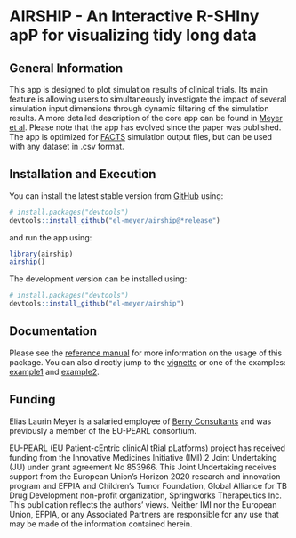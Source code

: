 # AIRSHIP - An Interactive R-SHIny apP for visualizing tidy long data

## General Information                

This app is designed to plot simulation results of clinical trials. Its main feature is allowing users to simultaneously investigate the impact of several simulation input dimensions through dynamic filtering of the simulation results. A more detailed description of the core app can be found in [Meyer et al](https://www.softxjournal.com/article/S2352-7110(23)00043-2/fulltext). Please note that the app has evolved since the paper was published. The app is optimized for [FACTS](https://www.berryconsultants.com/software/facts/) simulation output files, but can be used with any dataset in .csv format.

## Installation and Execution

You can install the latest stable version from [GitHub](https://github.com/el-meyer/airship) using:

``` r
# install.packages("devtools")
devtools::install_github("el-meyer/airship@*release")
```

and run the app using:

``` r
library(airship)
airship()
```

The development version can be installed using:

``` r
# install.packages("devtools")
devtools::install_github("el-meyer/airship")
```

## Documentation

Please see the [reference manual](https://el-meyer.github.io/airship/) for more information on the usage of this package. You can also directly jump to the [vignette](https://el-meyer.github.io/airship/articles/AIRSHIP-vignette.html) or one of the examples: [example1](https://el-meyer.github.io/airship/articles/Example1.html) and [example2](https://el-meyer.github.io/airship/articles/Example2.html). 

## Funding

Elias Laurin Meyer is a salaried employee of [Berry Consultants](https://www.berryconsultants.com/) and was previously a member of the EU-PEARL consortium. 

EU-PEARL (EU Patient-cEntric clinicAl tRial pLatforms) project has received funding from the Innovative Medicines Initiative (IMI) 2 Joint Undertaking (JU) under grant agreement No 853966. This Joint Undertaking receives support from the European Union’s Horizon 2020 research and innovation program and EFPIA and Children’s Tumor Foundation, Global Alliance for TB Drug Development non-profit organization, Springworks Therapeutics Inc. This publication reflects the authors’ views. Neither IMI nor the European Union, EFPIA, or any Associated Partners are responsible for any use that may be made of the information contained herein.



